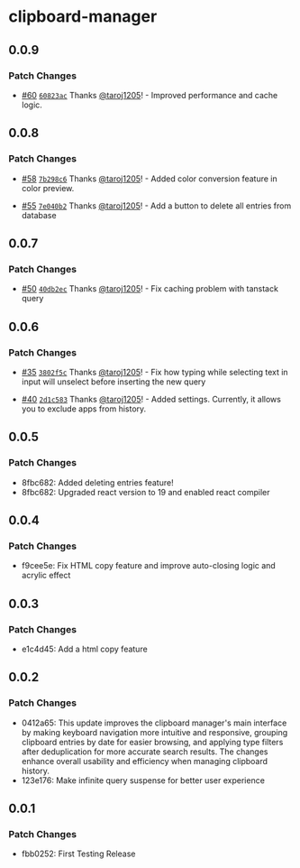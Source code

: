 # clipboard-manager

## 0.0.9

### Patch Changes

- [#60](https://github.com/taroj1205/clipboard-manager/pull/60) [`60823ac`](https://github.com/taroj1205/clipboard-manager/commit/60823ac057da88769a3bd5f9dad4fbc32f26a4bc) Thanks [@taroj1205](https://github.com/taroj1205)! - Improved performance and cache logic.

## 0.0.8

### Patch Changes

- [#58](https://github.com/taroj1205/clipboard-manager/pull/58) [`7b298c6`](https://github.com/taroj1205/clipboard-manager/commit/7b298c638c8d73820f6140c2fc8cd0a5f682274c) Thanks [@taroj1205](https://github.com/taroj1205)! - Added color conversion feature in color preview.

- [#55](https://github.com/taroj1205/clipboard-manager/pull/55) [`7e040b2`](https://github.com/taroj1205/clipboard-manager/commit/7e040b25c7b9aecd207d5e5d1416841a1b78e51b) Thanks [@taroj1205](https://github.com/taroj1205)! - Add a button to delete all entries from database

## 0.0.7

### Patch Changes

- [#50](https://github.com/taroj1205/clipboard-manager/pull/50) [`40db2ec`](https://github.com/taroj1205/clipboard-manager/commit/40db2ec64c7b56173f03773eb21426e87dd107b6) Thanks [@taroj1205](https://github.com/taroj1205)! - Fix caching problem with tanstack query

## 0.0.6

### Patch Changes

- [#35](https://github.com/taroj1205/clipboard-manager/pull/35) [`3802f5c`](https://github.com/taroj1205/clipboard-manager/commit/3802f5c34f67e8f978814084b099c318e9cad318) Thanks [@taroj1205](https://github.com/taroj1205)! - Fix how typing while selecting text in input will unselect before inserting the new query

- [#40](https://github.com/taroj1205/clipboard-manager/pull/40) [`2d1c583`](https://github.com/taroj1205/clipboard-manager/commit/2d1c58307123b2fb329a1150ea15d985dabb9075) Thanks [@taroj1205](https://github.com/taroj1205)! - Added settings. Currently, it allows you to exclude apps from history.

## 0.0.5

### Patch Changes

- 8fbc682: Added deleting entries feature!
- 8fbc682: Upgraded react version to 19 and enabled react compiler

## 0.0.4

### Patch Changes

- f9cee5e: Fix HTML copy feature and improve auto-closing logic and acrylic effect

## 0.0.3

### Patch Changes

- e1c4d45: Add a html copy feature

## 0.0.2

### Patch Changes

- 0412a65: This update improves the clipboard manager's main interface by making keyboard navigation more intuitive and responsive, grouping clipboard entries by date for easier browsing, and applying type filters after deduplication for more accurate search results. The changes enhance overall usability and efficiency when managing clipboard history.
- 123e176: Make infinite query suspense for better user experience

## 0.0.1

### Patch Changes

- fbb0252: First Testing Release
